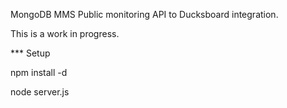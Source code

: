 MongoDB MMS Public monitoring API to Ducksboard integration.

This is a work in progress.


*** Setup

npm install -d

node server.js
